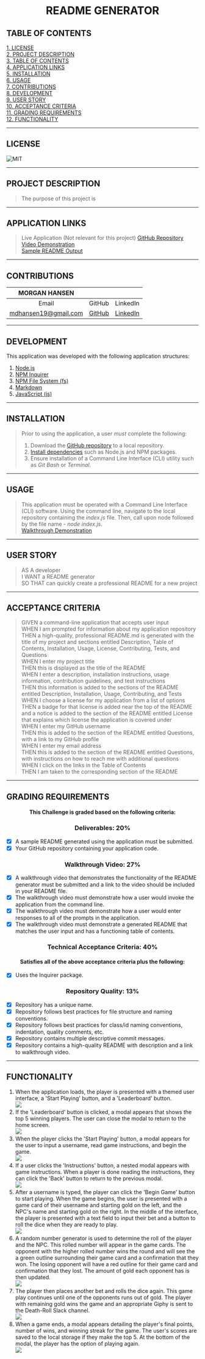 # <div align="center">**README GENERATOR**</div>

## **TABLE OF CONTENTS**  
[1. LICENSE](#LICENSE)  
[2. PROJECT DESCRIPTION](#PROJECT-DESCRIPTION)    
[3. TABLE OF CONTENTS](#TABLE-OF-CONTENTS)  
[4. APPLICATION LINKS](#APPLICATION-LINKS)  
[5. INSTALLATION](#INSTALLATION)   
[6. USAGE](#USAGE)   
[7. CONTRIBUTIONS](#CONTRIBUTIONS)  
[8. DEVELOPMENT](#DEVELOPMENT)  
[9. USER STORY](#USER-STORY)  
[10. ACCEPTANCE CRITERIA](#ACCEPTANCE-CRITERIA)   
[11. GRADING REQUIREMENTS](#GRADING-REQUIREMENTS)    
[12. FUNCTIONALITY](#FUNCTIONALITY)  

---

## **LICENSE**  
  ![MIT](https://img.shields.io/badge/License-MIT-blue.svg)  

---

## **PROJECT DESCRIPTION**
> The purpose of this project is 

---

## **APPLICATION LINKS**
> Live Application (Not relevant for this project)
> [GitHub Repository](https://github.com/mhans19/readme-generator)  
> [Video Demonstration]()  
> [Sample README Output]()  

---

## **CONTRIBUTIONS** 

| MORGAN HANSEN |  | |  
| :------: | :------: |  :------: |   
| Email | GitHub | LinkedIn |  
| <mdhansen19@gmail.com> | [GitHub](https://github.com/mhans19?tab=repositories) |  [LinkedIn](https://www.linkedin.com/feed/?trk=onboarding-landing) |  
  
---

## **DEVELOPMENT**  
This application was developed with the following application structures:  
1. [Node.js](https://nodejs.org/en/)  
2. [NPM Inquirer](https://www.npmjs.com/package/inquirer)  
3. [NPM File System (fs)](https://nodejs.org/api/fs.html)  
4. [Markdown](https://www.markdownguide.org/)
5. [JavaScript (js)](https://developer.mozilla.org/en-US/docs/Web/JavaScript)  

---

## **INSTALLATION**
> Prior to using the application, a user *must* complete the following:  
> 1. Download the [GitHub repository](https://github.com/mhans19/readme-generator) to a local repository. 
> 2. [Install dependencies](#DEVELOPMENT) such as Node.js and NPM packages.  
> 3. Ensure installation of a Command Line Interface (CLI) utility such as *Git Bash* or *Terminal*.

---

## **USAGE**
> This application must be operated with a Command Line Interface (CLI) software. Using the command line, navigate to the local repository containing the *index.js* file. Then, call upon node followed by the file name - *node index.js*.   
[Walkthrough Demonstration]()  

---

## **USER STORY**
> AS A developer    
> I WANT a README generator  
> SO THAT can quickly create a professional README for a new project   

---

## **ACCEPTANCE CRITERIA**
> GIVEN a command-line application that accepts user input  
> WHEN I am prompted for information about my application repository  
> THEN a high-quality, professional README.md is generated with the title of my project and sections entitled Description, Table of Contents, Installation, Usage, License, Contributing, Tests, and Questions  
> WHEN I enter my project title  
> THEN this is displayed as the title of the README  
> WHEN I enter a description, installation instructions, usage information, contribution guidelines, and test instructions  
> THEN this information is added to the sections of the README entitled Description, Installation, Usage, Contributing, and Tests  
> WHEN I choose a license for my application from a list of options  
> THEN a badge for that license is added near the top of the README and a notice is added to the section of the README entitled License that explains which license the application is covered under  
> WHEN I enter my GitHub username  
> THEN this is added to the section of the README entitled Questions, with a link to my GitHub profile  
> WHEN I enter my email address  
> THEN this is added to the section of the README entitled Questions, with instructions on how to reach me with additional questions  
> WHEN I click on the links in the Table of Contents  
> THEN I am taken to the corresponding section of the README  

---

## **GRADING REQUIREMENTS**
#### <div align="center">This Challenge is graded based on the following criteria:</div>
### **<div align="center">Deliverables: 20%</div>**
- [x] A sample README generated using the application must be submitted.
- [x] Your GitHub repository containing your application code.  

### **<div align="center">Walkthrough Video: 27%</div>**
- [x] A walkthrough video that demonstrates the functionality of the README generator must be submitted and a link to the video should be included in your README file.  
- [x] The walkthrough video must demonstrate how a user would invoke the application from the command line.
- [x] The walkthrough video must demonstrate how a user would enter responses to all of the prompts in the application.  
- [x] The walkthrough video must demonstrate a generated README that matches the user input and has a functioning table of contents.

### **<div align="center">Technical Acceptance Criteria: 40%</div>**
#### <div align="center">Satisfies all of the above acceptance criteria plus the following:  </div>
- [x] Uses the Inquirer package.

### **<div align="center">Repository Quality: 13%</div>**
- [x] Repository has a unique name.
- [x] Repository follows best practices for file structure and naming conventions.
- [x] Repository follows best practices for class/id naming conventions, indentation, quality comments, etc.
- [x] Repository contains multiple descriptive commit messages.
- [x] Repository contains a high-quality README with description and a link to walkthrough video.

---

## **FUNCTIONALITY**
1. When the application loads, the player is presented with a themed user interface, a 'Start Playing' button, and a 'Leaderboard' button.  
![](/assets/images/home.PNG)  
2. If the 'Leaderboard' button is clicked, a modal appears that shows the top 5 winning players. The user can close the modal to return to the home screen.  
![](/assets/images/leaderboard-modal.PNG)  
3. When the player clicks the 'Start Playing' button, a modal appears for the user to input a username, read game instructions, and begin the game.  
![](/assets/images/usermodal.PNG)  
4. If a user clicks the 'Instructions' button, a nested modal appears with game instructions. When a player is done reading the instructions, they can click the 'Back' button to return to the previous modal.  
![](/assets/images/instructions-modal.PNG)  
5. After a username is typed, the player can click the 'Begin Game' button to start playing. When the game begins, the user is presented with a game card of their username and starting gold on the left, and the NPC's name and starting gold on the right. In the middle of the interface, the player is presented with a text field to input their bet and a button to roll the dice when they are ready to play.  
![](/assets/images/gamecards.PNG)  
6. A random number generator is used to determine the roll of the player and the NPC. This rolled number will appear in the game cards. The opponent with the higher rolled number wins the round and will see the a green outline surrounding their game card and a confirmation that they won. The losing opponent will have a red outline for their game card and confirmation that they lost. The amount of gold each opponent has is then updated.  
![](/assets/images/resultscards.PNG)  
7. The player then places another bet and rolls the dice again. This game play continues until one of the opponents runs out of gold. The player with remaining gold wins the game and an appropriate Giphy is sent to the Death-Roll Slack channel.   
![](/assets/images/slackresults.PNG)  
8. When a game ends, a modal appears detailing the player's final points, number of wins, and winning streak for the game. The user's scores are saved to the local storage if they make the top 5. At the bottom of the modal, the player has the option of playing again.  
![](/assets/images/gameresults.PNG)  
